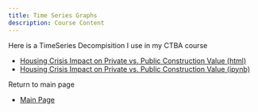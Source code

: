 ```yaml
---
title: Time Series Graphs
description: Course Content
---
```


Here is a TimeSeries Decompisition I use in my CTBA course
- [Housing Crisis Impact on Private vs. Public Construction Value (html)](M3Graphing.html)
- [Housing Crisis Impact on Private vs. Public Construction Value (ipynb)](M3Graphing.ipynb)


Return to main page
- [Main Page](https://rcorn97.github.io/)
